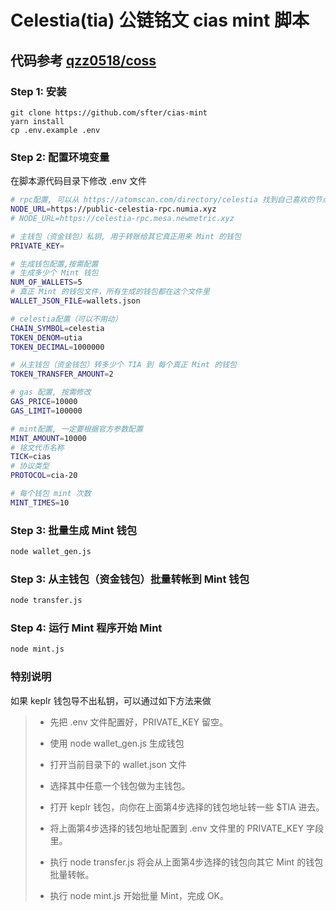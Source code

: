 # Celestia(tia) 公链铭文 cias mint 脚本

## 代码参考 [qzz0518/coss](https://github.com/qzz0518/coss)

### Step 1: 安装

```
git clone https://github.com/sfter/cias-mint
yarn install
cp .env.example .env
```

### Step 2: 配置环境变量

在脚本源代码目录下修改 .env 文件

```bash
# rpc配置, 可以从 https://atomscan.com/directory/celestia 找到自己喜欢的节点服务器
NODE_URL=https://public-celestia-rpc.numia.xyz
# NODE_URL=https://celestia-rpc.mesa.newmetric.xyz

# 主钱包（资金钱包）私钥, 用于转账给其它真正用来 Mint 的钱包
PRIVATE_KEY=

# 生成钱包配置,按需配置
# 生成多少个 Mint 钱包
NUM_OF_WALLETS=5
# 真正 Mint 的钱包文件，所有生成的钱包都在这个文件里
WALLET_JSON_FILE=wallets.json

# celestia配置（可以不用动）
CHAIN_SYMBOL=celestia
TOKEN_DENOM=utia
TOKEN_DECIMAL=1000000

# 从主钱包（资金钱包）转多少个 TIA 到 每个真正 Mint 的钱包
TOKEN_TRANSFER_AMOUNT=2

# gas 配置, 按需修改
GAS_PRICE=10000
GAS_LIMIT=100000

# mint配置, 一定要根据官方参数配置
MINT_AMOUNT=10000
# 铭文代币名称
TICK=cias
# 协议类型
PROTOCOL=cia-20

# 每个钱包 mint 次数
MINT_TIMES=10

```

### Step 3: 批量生成 Mint 钱包

```bash
node wallet_gen.js
```

### Step 3: 从主钱包（资金钱包）批量转帐到 Mint 钱包

```bash
node transfer.js
```

### Step 4: 运行 Mint 程序开始 Mint

```bash
node mint.js
```

### 特别说明
如果 keplr 钱包导不出私钥，可以通过如下方法来做
> - 先把 .env 文件配置好，PRIVATE_KEY 留空。
>
> 
> - 使用 node wallet_gen.js 生成钱包
> 
> 
> - 打开当前目录下的 wallet.json 文件
>
> 
> - 选择其中任意一个钱包做为主钱包。
> 
> 
> - 打开 keplr 钱包，向你在上面第4步选择的钱包地址转一些 $TIA 进去。
> 
> 
> - 将上面第4步选择的钱包地址配置到 .env 文件里的 PRIVATE_KEY 字段里。
> 
> 
> - 执行 node transfer.js 将会从上面第4步选择的钱包向其它 Mint 的钱包批量转帐。
> 
> 
> - 执行 node mint.js 开始批量 Mint，完成 OK。
